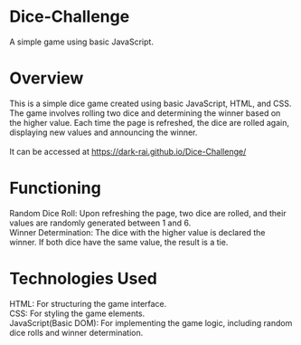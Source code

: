 # Dice-Challenge
A simple game using basic JavaScript.

# Overview
This is a simple dice game created using basic JavaScript, HTML, and CSS. The game involves rolling two dice and determining the winner based on the higher value. Each time the page is refreshed, the dice are rolled again, displaying new values and announcing the winner. <br><br>
It can be accessed at https://dark-rai.github.io/Dice-Challenge/

# Functioning
Random Dice Roll: Upon refreshing the page, two dice are rolled, and their values are randomly generated between 1 and 6.<br>
Winner Determination: The dice with the higher value is declared the winner. If both dice have the same value, the result is a tie.

# Technologies Used
HTML: For structuring the game interface.<br>
CSS: For styling the game elements.<br>
JavaScript(Basic DOM): For implementing the game logic, including random dice rolls and winner determination.
